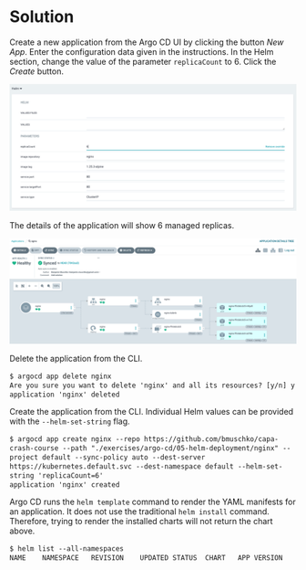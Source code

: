 # Solution

Create a new application from the Argo CD UI by clicking the button _New App_. Enter the configuration data given in the instructions. In the Helm section, change the value of the parameter `replicaCount` to 6. Click the _Create_ button.

![helm-values-ui](./imgs/helm-values-ui.png)

The details of the application will show 6 managed replicas.

![app-replicas-ui](./imgs/app-replicas-ui.png)

Delete the application from the CLI.

```
$ argocd app delete nginx
Are you sure you want to delete 'nginx' and all its resources? [y/n] y
application 'nginx' deleted
```

Create the application from the CLI. Individual Helm values can be provided with the `--helm-set-string` flag.

```
$ argocd app create nginx --repo https://github.com/bmuschko/capa-crash-course --path "./exercises/argo-cd/05-helm-deployment/nginx" --project default --sync-policy auto --dest-server https://kubernetes.default.svc --dest-namespace default --helm-set-string 'replicaCount=6'
application 'nginx' created
```

Argo CD runs the `helm template` command to render the YAML manifests for an application. It does not use the traditional `helm install` command. Therefore, trying to render the installed charts will not return the chart above.

```
$ helm list --all-namespaces
NAME	NAMESPACE	REVISION	UPDATED	STATUS	CHART	APP VERSION
```